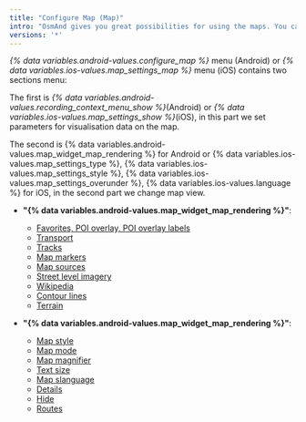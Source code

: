 ```yaml
---
title: "Configure Map (Map)"
intro: "OsmAnd gives you great possibilities for using the maps. You can customize them, download different types of maps and even edit them! This menu contains settings that allow you to include additional information on the map, show the terrain, additional layers from raster online maps, your Favorite points, GPX-tracks and much more."
versions: '*'
---
```


_{% data variables.android-values.configure_map %}_ menu (Android) or _{% data variables.ios-values.map_settings_map %}_ menu (iOS) contains two sections menu:

The first is _{% data variables.android-values.recording_context_menu_show %}_(Android) or _{% data variables.ios-values.map_settings_show %}_(iOS), in this part we set parameters for visualisation data on the map. 

The second is {% data variables.android-values.map_widget_map_rendering %} for Android or {% data variables.ios-values.map_settings_type %}, {% data variables.ios-values.map_settings_style %}, {% data variables.ios-values.map_settings_overunder %}, {% data variables.ios-values.language %} for iOS, in the second part we change map view.

- **"{% data variables.android-values.map_widget_map_rendering %}"**:
   - [Favorites, POI overlay, POI overlay labels](/osmand/map/point-layers-on-map)
   - [Transport](/osmand/map/map-styles-and-parameters#transport)
   - [Tracks](/osmand/map/tracks-on-map)
   - [Map markers](/osmand/map/point-layers-on-map)
   - [Map sources](/osmand/map/online-raster-maps#select-map-as-main--underlay--overlay-layer)
   - [Street level imagery](/osmand/map/street-level-imagery)
   - [Wikipedia](/osmand/map/wikipedia)
   - [Contour lines](/osmand/map/contour-lines-hillshade)
   - [Terrain](/osmand/map/contour-lines-hillshade)
   
- **"{% data variables.android-values.map_widget_map_rendering %}"**:
   - [Map style](/osmand/map/map-styles-and-parameters#default-map-styles)
   - [Map mode](/osmand/map/map-styles-and-parameters#map-mode)
   - [Map magnifier](/osmand/map/map-styles-and-parameters#map-magnifier)
   - [Text size](/osmand/map/map-styles-and-parameters#text-size)
   - [Map slanguage](/osmand/map/map-styles-and-parameters#map-language)
   - [Details](/osmand/map/map-styles-and-parameters#details)
   - [Hide](/osmand/map/map-styles-and-parameters#hide)
   - [Routes](/osmand/map/map-styles-and-parameters#routes)
   
